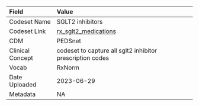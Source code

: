 |Field            |Value                                                     |
|:----------------|:---------------------------------------------------------|
|Codeset Name     |SGLT2 inhibitors                                          |
|Codeset Link     |[rx_sglt2_medications](https://github.com/PEDSnet/Variable-Dictionary/blob/main/drugs/rx_sglt2_medications.csv)|
|CDM              |PEDSnet                                                   |
|Clinical Concept |codeset to capture all sglt2 inhibitor prescription codes |
|Vocab            |RxNorm                                                    |
|Date Uploaded    |2023-06-29                                                |
|Metadata         |NA                                                        |

